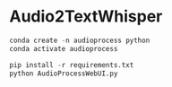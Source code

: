 # Audio2TextWhisper

```python
conda create -n audioprocess python
conda activate audioprocess

pip install -r requirements.txt
python AudioProcessWebUI.py

```
